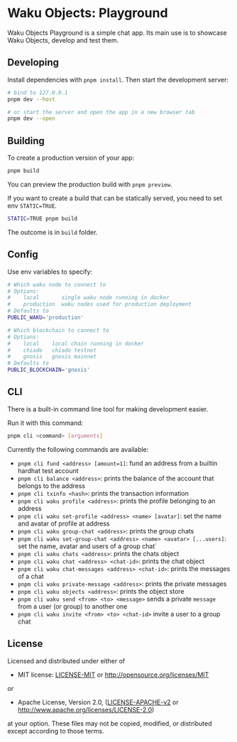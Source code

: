 # Waku Objects: Playground

Waku Objects Playground is a simple chat app. Its main use is to showcase Waku Objects, develop and test them.

## Developing

Install dependencies with `pnpm install`. Then start the development server:

```bash
# bind to 127.0.0.1
pnpm dev --host

# or start the server and open the app in a new browser tab
pnpm dev --open
```

## Building

To create a production version of your app:

```bash
pnpm build
```

You can preview the production build with `pnpm preview`.

If you want to create a build that can be statically served, you need to set env `STATIC=TRUE`.

```bash
STATIC=TRUE pnpm build
```

The outcome is in `build` folder.

## Config

Use env variables to specify:

```bash
# Which waku node to connect to
# Options:
#    local       single waku node running in docker
#    production  waku nodes used for production deployment
# Defaults to
PUBLIC_WAKU='production'

# Which blockchain to connect to
# Options:
#    local    local chain running in docker
#    chiado   chiado testnet
#    gnosis   gnosis mainnet
# Defaults to
PUBLIC_BLOCKCHAIN='gnosis'
```

## CLI

There is a built-in command line tool for making development easier.

Run it with this command:

```bash
pnpm cli <command> [arguments]
```

Currently the following commands are available:

- `pnpm cli fund <address> [amount=1]`: fund an address from a builtin hardhat test account
- `pnpm cli balance <address>`: prints the balance of the account that belongs to the address
- `pnpm cli txinfo <hash>`: prints the transaction information
- `pnpm cli waku profile <address>`: prints the profile belonging to an address
- `pnpm cli waku set-profile <address> <name> [avatar]`: set the name and avatar of profile at address
- `pnpm cli waku group-chat <address>`: prints the group chats
- `pnpm cli waku set-group-chat <address> <name> <avatar> [...users]`: set the name, avatar and users of a group chat`
- `pnpm cli waku chats <address>`: prints the chats object
- `pnpm cli waku chat <address> <chat-id>`: prints the chat object
- `pnpm cli waku chat-messages <address> <chat-id>`: prints the messages of a chat
- `pnpm cli waku private-message <address>`: prints the private messages
- `pnpm cli waku objects <address>`: prints the object store
- `pnpm cli waku send <from> <to> <message>` sends a private `message` from a user (or group) to another one
- `pnpm cli waku invite <from> <to> <chat-id>` invite a user to a group chat

## License

Licensed and distributed under either of

- MIT license: [LICENSE-MIT](https://github.com/waku-org/js-waku/blob/master/LICENSE-MIT) or http://opensource.org/licenses/MIT

or

- Apache License, Version 2.0, ([LICENSE-APACHE-v2](https://github.com/waku-org/js-waku/blob/master/LICENSE-APACHE-v2) or http://www.apache.org/licenses/LICENSE-2.0)

at your option. These files may not be copied, modified, or distributed except according to those terms.
